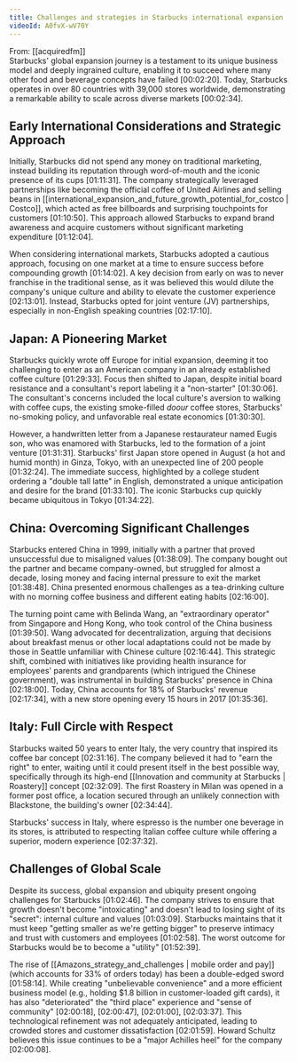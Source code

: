 ```yaml
---
title: Challenges and strategies in Starbucks international expansion
videoId: A0fvX-wV70Y
---
```


From: [[acquiredfm]] <br/> 
Starbucks' global expansion journey is a testament to its unique business model and deeply ingrained culture, enabling it to succeed where many other food and beverage concepts have failed <a class="yt-timestamp" data-t="00:02:20">[00:02:20]</a>. Today, Starbucks operates in over 80 countries with 39,000 stores worldwide, demonstrating a remarkable ability to scale across diverse markets <a class="yt-timestamp" data-t="00:02:34">[00:02:34]</a>.

## Early International Considerations and Strategic Approach
Initially, Starbucks did not spend any money on traditional marketing, instead building its reputation through word-of-mouth and the iconic presence of its cups <a class="yt-timestamp" data-t="01:11:31">[01:11:31]</a>. The company strategically leveraged partnerships like becoming the official coffee of United Airlines and selling beans in [[international_expansion_and_future_growth_potential_for_costco | Costco]], which acted as free billboards and surprising touchpoints for customers <a class="yt-timestamp" data-t="01:10:50">[01:10:50]</a>. This approach allowed Starbucks to expand brand awareness and acquire customers without significant marketing expenditure <a class="yt-timestamp" data-t="01:12:04">[01:12:04]</a>.

When considering international markets, Starbucks adopted a cautious approach, focusing on one market at a time to ensure success before compounding growth <a class="yt-timestamp" data-t="01:14:02">[01:14:02]</a>. A key decision from early on was to never franchise in the traditional sense, as it was believed this would dilute the company's unique culture and ability to elevate the customer experience <a class="yt-timestamp" data-t="02:13:01">[02:13:01]</a>. Instead, Starbucks opted for joint venture (JV) partnerships, especially in non-English speaking countries <a class="yt-timestamp" data-t="02:17:10">[02:17:10]</a>.

## Japan: A Pioneering Market
Starbucks quickly wrote off Europe for initial expansion, deeming it too challenging to enter as an American company in an already established coffee culture <a class="yt-timestamp" data-t="01:29:33">[01:29:33]</a>. Focus then shifted to Japan, despite initial board resistance and a consultant's report labeling it a "non-starter" <a class="yt-timestamp" data-t="01:30:06">[01:30:06]</a>. The consultant's concerns included the local culture's aversion to walking with coffee cups, the existing smoke-filled *doour* coffee stores, Starbucks' no-smoking policy, and unfavorable real estate economics <a class="yt-timestamp" data-t="01:30:30">[01:30:30]</a>.

However, a handwritten letter from a Japanese restaurateur named Eugis son, who was enamored with Starbucks, led to the formation of a joint venture <a class="yt-timestamp" data-t="01:31:31">[01:31:31]</a>. Starbucks' first Japan store opened in August (a hot and humid month) in Ginza, Tokyo, with an unexpected line of 200 people <a class="yt-timestamp" data-t="01:32:24">[01:32:24]</a>. The immediate success, highlighted by a college student ordering a "double tall latte" in English, demonstrated a unique anticipation and desire for the brand <a class="yt-timestamp" data-t="01:33:10">[01:33:10]</a>. The iconic Starbucks cup quickly became ubiquitous in Tokyo <a class="yt-timestamp" data-t="01:34:22">[01:34:22]</a>.

## China: Overcoming Significant Challenges
Starbucks entered China in 1999, initially with a partner that proved unsuccessful due to misaligned values <a class="yt-timestamp" data-t="01:38:09">[01:38:09]</a>. The company bought out the partner and became company-owned, but struggled for almost a decade, losing money and facing internal pressure to exit the market <a class="yt-timestamp" data-t="01:38:48">[01:38:48]</a>. China presented enormous challenges as a tea-drinking culture with no morning coffee business and different eating habits <a class="yt-timestamp" data-t="02:16:00">[02:16:00]</a>.

The turning point came with Belinda Wang, an "extraordinary operator" from Singapore and Hong Kong, who took control of the China business <a class="yt-timestamp" data-t="01:39:50">[01:39:50]</a>. Wang advocated for decentralization, arguing that decisions about breakfast menus or other local adaptations could not be made by those in Seattle unfamiliar with Chinese culture <a class="yt-timestamp" data-t="02:16:44">[02:16:44]</a>. This strategic shift, combined with initiatives like providing health insurance for employees' parents and grandparents (which intrigued the Chinese government), was instrumental in building Starbucks' presence in China <a class="yt-timestamp" data-t="02:18:00">[02:18:00]</a>. Today, China accounts for 18% of Starbucks' revenue <a class="yt-timestamp" data-t="02:17:34">[02:17:34]</a>, with a new store opening every 15 hours in 2017 <a class="yt-timestamp" data-t="01:35:36">[01:35:36]</a>.

## Italy: Full Circle with Respect
Starbucks waited 50 years to enter Italy, the very country that inspired its coffee bar concept <a class="yt-timestamp" data-t="02:31:16">[02:31:16]</a>. The company believed it had to "earn the right" to enter, waiting until it could present itself in the best possible way, specifically through its high-end [[Innovation and community at Starbucks | Roastery]] concept <a class="yt-timestamp" data-t="02:32:09">[02:32:09]</a>. The first Roastery in Milan was opened in a former post office, a location secured through an unlikely connection with Blackstone, the building's owner <a class="yt-timestamp" data-t="02:34:44">[02:34:44]</a>.

Starbucks' success in Italy, where espresso is the number one beverage in its stores, is attributed to respecting Italian coffee culture while offering a superior, modern experience <a class="yt-timestamp" data-t="02:37:32">[02:37:32]</a>.

## Challenges of Global Scale
Despite its success, global expansion and ubiquity present ongoing challenges for Starbucks <a class="yt-timestamp" data-t="01:02:46">[01:02:46]</a>. The company strives to ensure that growth doesn't become "intoxicating" and doesn't lead to losing sight of its "secret": internal culture and values <a class="yt-timestamp" data-t="01:03:09">[01:03:09]</a>. Starbucks maintains that it must keep "getting smaller as we're getting bigger" to preserve intimacy and trust with customers and employees <a class="yt-timestamp" data-t="01:02:58">[01:02:58]</a>. The worst outcome for Starbucks would be to become a "utility" <a class="yt-timestamp" data-t="01:52:39">[01:52:39]</a>.

The rise of [[Amazons_strategy_and_challenges | mobile order and pay]] (which accounts for 33% of orders today) has been a double-edged sword <a class="yt-timestamp" data-t="01:58:14">[01:58:14]</a>. While creating "unbelievable convenience" and a more efficient business model (e.g., holding $1.8 billion in customer-loaded gift cards), it has also "deteriorated" the "third place" experience and "sense of community" <a class="yt-timestamp" data-t="02:00:18">[02:00:18]</a>, <a class="yt-timestamp" data-t="02:00:47">[02:00:47]</a>, <a class="yt-timestamp" data-t="02:01:00">[02:01:00]</a>, <a class="yt-timestamp" data-t="02:03:37">[02:03:37]</a>. This technological refinement was not adequately anticipated, leading to crowded stores and customer dissatisfaction <a class="yt-timestamp" data-t="02:01:59">[02:01:59]</a>. Howard Schultz believes this issue continues to be a "major Achilles heel" for the company <a class="yt-timestamp" data-t="02:00:08">[02:00:08]</a>.